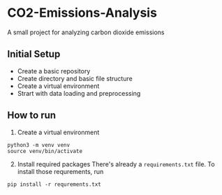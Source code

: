 # CO2-Emissions-Analysis
A small project for analyzing carbon dioxide emissions

## Initial Setup
- Create a basic repository
- Create directory and basic file structure
- Create a virtual environment
- Strart with data loading and preprocessing

## How to run
1. Create a virtual environment
```
python3 -m venv venv
source venv/bin/activate
```

2. Install required packages
There's already a `requirements.txt` file. To install those requrements, run
```
pip install -r requrements.txt
```